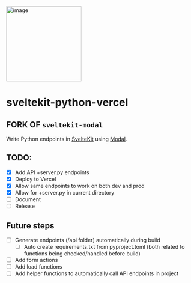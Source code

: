 <img width="200" alt="image" src="https://user-images.githubusercontent.com/20548516/218344678-d41f4c4a-6b1b-48cc-8553-2b9fbe2169d6.png"/>

# sveltekit-python-vercel
## FORK OF `sveltekit-modal`
Write Python endpoints in [SvelteKit](https://kit.svelte.dev/) using [Modal](https://modal.com).

## TODO:

- [x] Add API +server.py endpoints
- [x] Deploy to Vercel
- [x] Allow same endpoints to work on both dev and prod
- [x] Allow for +server.py in current directory
- [ ] Document
- [ ] Release

## Future steps

- [ ] Generate endpoints (/api folder) automatically during build
  - [ ] Auto create requirements.txt from pyproject.toml (both related to functions being checked/handled before build)
- [ ] Add form actions
- [ ] Add load functions
- [ ] Add helper functions to automatically call API endpoints in project

